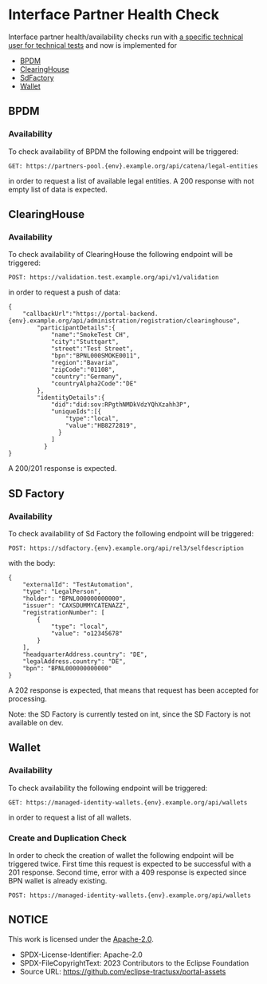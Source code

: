 ﻿# Interface Partner Health Check

Interface partner health/availability checks run
with [a specific technical user for technical tests](../../03.%20User%20Management/03.%20Technical%20User/01.%20Summary.md)
and now is implemented for

- [BPDM](#BPDM)
- [ClearingHouse](#clearinghouse)
- [SdFactory](#sd-factory)
- [Wallet](#wallet)

## BPDM

### Availability

To check availability of BPDM the following endpoint will be triggered:

```
GET: https://partners-pool.{env}.example.org/api/catena/legal-entities
```

in order to request a list of available legal entities. A 200 response with not empty list of data is expected.

## ClearingHouse

### Availability

To check availability of ClearingHouse the following endpoint will be triggered:

```
POST: https://validation.test.example.org/api/v1/validation
```

in order to request a push of data:

```
{
    "callbackUrl":"https://portal-backend.{env}.example.org/api/administration/registration/clearinghouse",
        "participantDetails":{
            "name":"SmokeTest CH",
            "city":"Stuttgart",
            "street":"Test Street",
            "bpn":"BPNL000SMOKE0011",
            "region":"Bavaria",
            "zipCode":"01108",
            "country":"Germany",
            "countryAlpha2Code":"DE"
        },
        "identityDetails":{
            "did":"did:sov:RPgthNMDkVdzYQhXzahh3P",
            "uniqueIds":[{
                "type":"local",
                "value":"HB8272819",
              }
            ]
          }
}
```

A 200/201 response is expected.

## SD Factory

### Availability

To check availability of Sd Factory the following endpoint will be triggered:

```
POST: https://sdfactory.{env}.example.org/api/rel3/selfdescription
```

with the body:

```
{
    "externalId": "TestAutomation",
    "type": "LegalPerson",
    "holder": "BPNL000000000000",
    "issuer": "CAXSDUMMYCATENAZZ",
    "registrationNumber": [
        {
            "type": "local",
            "value": "o12345678"
        }
    ],
    "headquarterAddress.country": "DE",
    "legalAddress.country": "DE",
    "bpn": "BPNL000000000000"
}
```

A 202 response is expected, that means that request has been accepted for processing.

Note: the SD Factory is currently tested on int, since the SD Factory is not available on dev.

## Wallet

### Availability

To check availability the following endpoint will be triggered:

```
GET: https://managed-identity-wallets.{env}.example.org/api/wallets
```

in order to request a list of all wallets.

### Create and Duplication Check

In order to check the creation of wallet the following endpoint will be triggered twice. First time this request is
expected to be successful with a 201 response. Second time, error with a 409 response is expected since BPN wallet is
already existing.

```
POST: https://managed-identity-wallets.{env}.example.org/api/wallets
```

## NOTICE

This work is licensed under the [Apache-2.0](https://www.apache.org/licenses/LICENSE-2.0).

- SPDX-License-Identifier: Apache-2.0
- SPDX-FileCopyrightText: 2023 Contributors to the Eclipse Foundation
- Source URL: https://github.com/eclipse-tractusx/portal-assets
